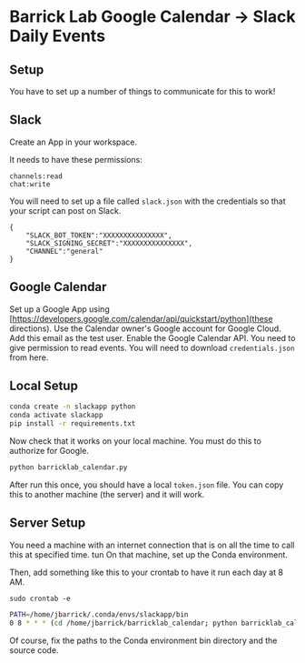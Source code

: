 # Barrick Lab Google Calendar -> Slack Daily Events

## Setup

You have to set up a number of things to communicate for this to work!

## Slack

Create an App in your workspace.

It needs to have these permissions:
```
channels:read
chat:write
```

You will need to set up a file called `slack.json` with the credentials so that your script can post on Slack.

```
{
	"SLACK_BOT_TOKEN":"XXXXXXXXXXXXXXX", 
	"SLACK_SIGNING_SECRET":"XXXXXXXXXXXXXXX",
	"CHANNEL":"general"
}
```

## Google Calendar

Set up a Google App using [https://developers.google.com/calendar/api/quickstart/python](these directions). Use the Calendar owner's Google account for Google Cloud. Add this email as the test user. Enable the Google Calendar API. You need to give permission to read events. You will need to download `credentials.json` from here.

## Local Setup

```bash
conda create -n slackapp python
conda activate slackapp
pip install -r requirements.txt
```

Now check that it works on your local machine. You must do this to authorize for Google.
```bash
python barricklab_calendar.py
```
After run this once, you should have a local `token.json` file. You can copy this to another machine (the server) and it will work.

## Server Setup

You need a machine with an internet connection that is on all the time to call this at specified time.
tun
On that machine, set up the Conda environment.

Then, add something like this to your crontab to have it run each day at 8 AM.

```
sudo crontab -e
```

```bash
PATH=/home/jbarrick/.conda/envs/slackapp/bin
0 8 * * * (cd /home/jbarrick/barricklab_calendar; python barricklab_calendar.py >> /home/jbarrick/barricklab_calendar/logs.log 2>&1)
```

Of course, fix the paths to the Conda environment bin directory and the source code.
